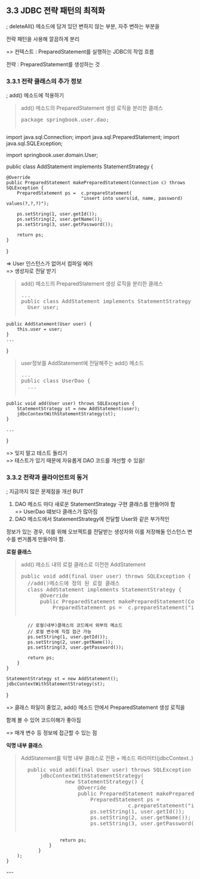 ## 3.3 JDBC 전략 패턴의 최적화

; deleteAll() 메소드에 담겨 있던 변하지 않는 부분, 자주 변하는 부분을

전략 패턴을 사용해 깔끔하게 분리

=> 컨텍스트 : PreparedStatement를 실행하는 JDBC의 작업 흐름

전략 : PreparedStatement를 생성하는 것

### 3.3.1 전략 클래스의 추가 정보

; add() 메소드에 적용하기

> add() 메소드의 PreparedStatement 생성 로직을 분리한 클래스
> <pre>
> package springbook.user.dao;

import java.sql.Connection;
import java.sql.PreparedStatement;
import java.sql.SQLException;

import springbook.user.domain.User;

public class AddStatement implements StatementStrategy {

    @Override
    public PreparedStatement makePreparedStatement(Connection c) throws SQLException {
        PreparedStatement ps =  c.prepareStatement(
                                "insert into users(id, name, password) values(?,?,?)");
    
        ps.setString(1, user.getId());
        ps.setString(2, user.getName());
        ps.setString(3, user.getPassword());
    
        return ps;
    }

}	
</pre>

=> User 인스턴스가 없어서 컴파일 에러 <br>
=> 생성자로 전달 받기

> add() 메소드의 PreparedStatement 생성 로직을 분리한 클래스
> <pre>
> ...
> public class AddStatement implements StatementStrategy {
> 	User user;

    public AddStatement(User user) {
        this.user = user;
    }
    ...

}
</pre>

> user정보를 AddStatement에 전달해주는 add() 메소드
> <pre>
> ...
> public class UserDao {
> 	...

    public void add(User user) throws SQLException {
        StatementStrategy st = new AddStatement(user);
        jdbcContextWithStatementStrategy(st);
    }

    ...

}
</pre>

=> 잊지 말고 테스트 돌리기 <br>
=> 테스트가 있기 때문에 자유롭게 DAO 코드를 개선할 수 있음!

### 3.3.2 전략과 클라이언트의 동거

; 지금까지 많은 문제점을 개선 BUT <br>

1. DAO 메소드 마다 새로운 StatementStrategy 구현 클래스를 만들어야 함 <br>
    => UserDao 떄보다 클래스가 많아짐
2. DAO 메소드에서 StatementStrategy에 전달할 User와 같은 부가적인

 정보가 있는 경우, 이를 위해 오브젝트를 전달받는 생성자와 이를 저장해둘 인스턴스 변수를
 번거롭게 만들어야 함.

**로컬 클래스**

> add() 메소드 내의 로컬 클래스로 이전한 AddStatement
> <pre>
> public void add(final User user) throws SQLException {
> 	//add()메소드에 정의 된 로컬 클래스
> 	class AddStatement implements StatementStrategy {
> 		@Override
> 		public PreparedStatement makePreparedStatement(Connection c) throws SQLException {
> 			PreparedStatement ps =  c.prepareStatement("insert into users(id, name, password) values(?,?,?)");

            // 로컬(내부)클래스의 코드에서 외부의 메소드
            // 로컬 변수에 직접 접근 가능
            ps.setString(1, user.getId());
            ps.setString(2, user.getName());
            ps.setString(3, user.getPassword());
            
            return ps;
        }
    }
    
    StatementStrategy st = new AddStatement();
    jdbcContextWithStatementStrategy(st);

}
</pre>

=> 클래스 파일이 줄었고, add() 메소드 안에서 PreparedStatement 생성 로직을

함께 볼 수 있어 코드이해가 좋아짐

=> 매개 변수 등 정보에 접근할 수 있는 점

**익명 내부 클래스**

> AddStatement를 익명 내부 클래스로 전환 + 메소드 파라미터(jdbcContext..)
> <pre>
> 	public void add(final User user) throws SQLException {		
> 		jdbcContextWithStatementStrategy(
> 				new StatementStrategy() {
> 					@Override
> 					public PreparedStatement makePreparedStatement(Connection c) throws SQLException {
> 						PreparedStatement ps = 
> 									c.prepareStatement("insert into users(id, name, password) values(?,?,?)");
> 						ps.setString(1, user.getId());
> 						ps.setString(2, user.getName());
> 						ps.setString(3, user.getPassword());

                        return ps;
                    }
                }
        );
    }

</pre>---

